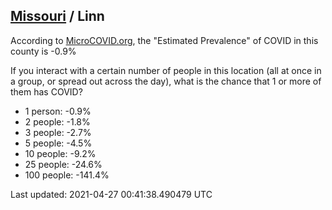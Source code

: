 
## [Missouri](/united-states/missouri) / Linn

According to [MicroCOVID.org](http://microcovid.org),
the "Estimated Prevalence" of COVID in this county is -0.9%

If you interact with a certain number of people in this location
(all at once in a group, or spread out across the day), what is the chance that
1 or more of them has COVID?

- 1 person: -0.9%
- 2 people: -1.8%
- 3 people: -2.7%
- 5 people: -4.5%
- 10 people: -9.2%
- 25 people: -24.6%
- 100 people: -141.4%

Last updated: 2021-04-27 00:41:38.490479 UTC
